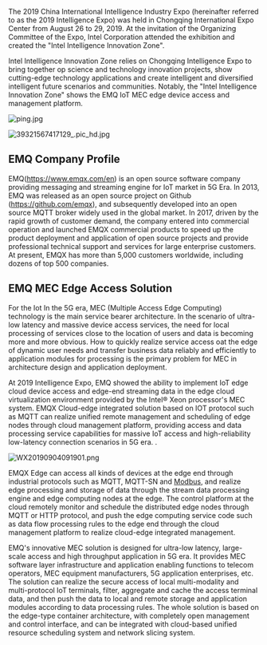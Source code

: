 The 2019 China International Intelligence Industry Expo (hereinafter referred to as the 2019 Intelligence Expo) was held in Chongqing International Expo Center from August 26 to 29, 2019. At the invitation of the Organizing Committee of the  Expo, Intel  Corporation attended the exhibition and created the "Intel Intelligence Innovation Zone".

Intel Intelligence Innovation Zone relies on Chongqing Intelligence Expo to bring together op science and technology innovation projects, show cutting-edge technology applications and create intelligent and diversified intelligent future scenarios and communities. Notably, the "Intel Intelligence Innovation Zone" shows the EMQ IoT MEC edge device access and management platform.

![ping.jpg](https://static.emqx.net/images/e1faf74e8756f0c2965c3880fcaae306.jpg)

![39321567417129_.pic_hd.jpg](https://static.emqx.net/images/7d2a2daab7ce2306a379bed2ad80a372.jpg)

## EMQ  Company Profile

EMQ(https://www.emqx.com/en) is an open source software company providing messaging and streaming engine for IoT market in 5G Era. In 2013, EMQ was released as an open source project on Github (https://github.com/emqx), and subsequently developed into an open source MQTT broker widely used in the global market. In 2017, driven by the rapid growth of customer demand, the company entered into commercial operation and launched EMQX commercial products to speed up the product deployment and application of open source projects and provide professional technical support and services for large enterprise customers. At present, EMQX has more than 5,000 customers worldwide, including dozens of top 500 companies.

## EMQ MEC Edge Access Solution

For the Iot In the 5G era, MEC (Multiple Access Edge Computing) technology is the main service bearer architecture. In the scenario of ultra-low latency and massive device access services, the need for local processing of services close to the location of users and data is becoming more and more obvious. How to quickly realize service access oat the edge of dynamic user needs and transfer business data reliably and efficiently to application modules for processing is the primary problem for MEC in architecture design and application deployment. 

At 2019 Intelligence Expo, EMQ showed the ability to implement IoT edge cloud device access and edge-end streaming data in the edge cloud virtualization environment provided by the Intel® Xeon processor's MEC system. EMQX Cloud-edge integrated solution based on IOT protocol such as MQTT can realize unified remote management and scheduling of edge nodes through cloud management platform, providing access and data processing service capabilities for massive IoT access and high-reliability low-latency connection scenarios in 5G era. .   

![WX20190904091901.png](https://static.emqx.net/images/b4f68941832c0f64c63c646da308fad0.png)

EMQX Edge can access all kinds of devices at the edge end through industrial protocols such as MQTT, MQTT-SN and [Modbus](https://www.emqx.com/en/blog/building-modbus-based-iiot-app-with-neuron), and realize edge processing and storage of data through the stream data processing engine and edge computing nodes at the edge. The control platform at the cloud remotely monitor and schedule the distributed edge nodes through MQTT or HTTP protocol, and push the edge computing service code such as data flow processing rules to the edge end through the cloud management platform to realize cloud-edge integrated management.

EMQ's innovative MEC solution is designed for ultra-low latency, large-scale access and high throughput application in 5G era. It provides MEC software layer infrastructure and application enabling functions to telecom operators, MEC equipment manufacturers, 5G application enterprises, etc. The solution can realize the secure access of local multi-modality and multi-protocol IoT terminals, filter, aggregate and cache the access terminal data, and then push the data to local and remote storage and application modules according to data processing rules. The whole solution is based on the edge-type container architecture, with completely open management and control interface, and can be integrated with cloud-based unified resource scheduling system and network slicing system.
